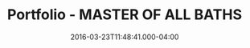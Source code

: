 ---
title: Portfolio - MASTER OF ALL BATHS
permalink: "/portfolio/master-of-all-baths/"
date: '2016-03-23T11:48:41.000-04:00'
layout: portfolioDoc
page_sections:
- template: block-hero-project
  hero_image: "/images/material-and-minutia-hero-1920px.jpg"
  project_title: MASTER OF ALL BATHS
  project_description: The original master bathroom in this suburban home suffered from a rampant trend from the 90’s, the gigantic spa tub. So while there was plenty of light and space, there was also a tiny shower and vanity. We revamped the space by partitioning the room into two sides to create a shower sanctuary and a toilette area. The toilette area is warm and bright with ample storage for toiletries, linens and laundry. One can walk right into the zero entry shower and have a quiet calm experience with sunlight streaming in from the skylight.
- template: block-project-images
  project_images:
  - project_image: "/images/materialminutiaimg_2775.jpeg"
- template: block-related-projects
  related_project_title: ''
  project_: []


---